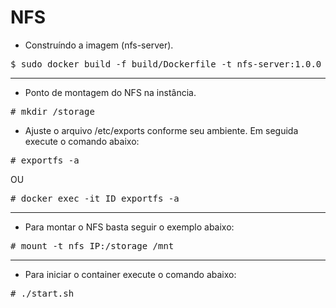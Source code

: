 # NFS 

- Construíndo a imagem (nfs-server).
<pre>
$ sudo docker build -f build/Dockerfile -t nfs-server:1.0.0 .
</pre>

<hr>

- Ponto de montagem do NFS na instância.
<pre>
# mkdir /storage
</pre>

</pre>

- Ajuste o arquivo /etc/exports conforme seu ambiente. Em seguida execute o comando abaixo:
<pre>
# exportfs -a
</pre>
OU
<pre>
# docker exec -it ID exportfs -a
</pre>

<hr>

- Para montar o NFS basta seguir o exemplo abaixo:
<pre>
# mount -t nfs IP:/storage /mnt
</pre>

<hr>

- Para iniciar o container execute o comando abaixo:
<pre>
# ./start.sh
</pre>
